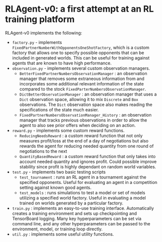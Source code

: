 RLAgent-v0: a first attempt at an RL training platform
==================================


RLAgent-v0 implements the following:

- `factory.py` - implements `FixedPartnerNumberWithOpponentsOneShotFactory`, which is a custom factory that allows one to specify possible opponents that can be included in generated worlds. This can be useful for training against agents that are known to have high performance.
- `observation.py` - implements several custom observation managers.
  - `BetterFixedPartnerNumbersObservationManager` : an observation manager that removes some extraneous information from and incorporates some additional relevant information of the state compared to the stock `FixedParterNumbersObservationManager`.
  - `DictBetterObservationManager` : an observation manager that uses a `Dict` observation space, allowing it to mix `Discrete` and `Box` observations. The `Dict` observation space also makes reading the specifications of the state much easier.
  - `FixedPartnerNumbersObservationManager_History` : an observation manager that tracks previous observations in order to allow the agent to also see prior offers when deciding on an action.
- `reward.py` - implements some custom reward functions.
  - `ReducingNeedsReward` : a custom reward function that not only measures profit/loss at the end of a day of negotiations but also rewards the agent for reducing needed quantity from one round of negotiations to the next
  - `QuantityBasedReward` : a custom reward function that only takes into account needed quantity and ignores profit. Could possible improve stability since profit is highly dependant on random world variables.
- `test.py` - implements two basic testing scripts
  - `test_tournament` : runs an RL agent in a tournament against the specified opponents. Useful for evaluating an agent in a competition setting against known good agents.
  - `test_models` : runs simulations to test a model or set of models utilizing a specified world factory. Useful in evaluating a model trained on worlds generated by a particular factory. 
- `train.py` : implements an easy-to-use training interface. Automatically creates a training environment and sets up checkpointing and TensorBoard logging. Many key hyperparameters can be set via command line, and any other hyperparameters can be passed to the environment, model, or training loop directly.
- `util.py` : implements some useful utility functions.
